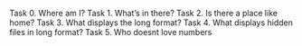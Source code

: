 Task 0. Where am I?
Task 1. What’s in there?
Task 2. Is there a place like home?
Task 3. What displays the long format?
Task 4. What displays hidden files in long format?
Task 5. Who doesnt love numbers
